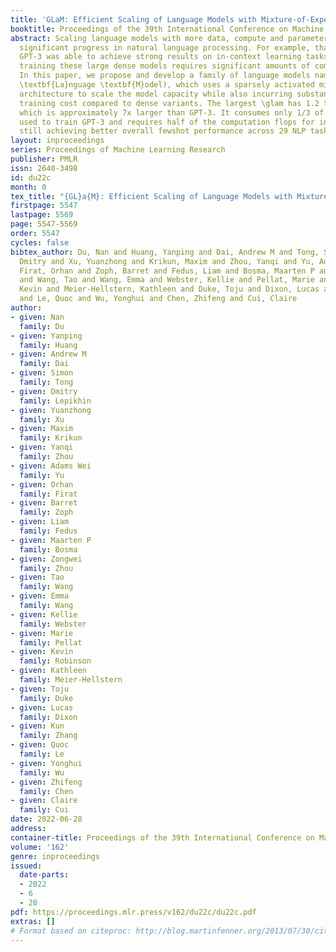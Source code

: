 ```yaml
---
title: 'GLaM: Efficient Scaling of Language Models with Mixture-of-Experts'
booktitle: Proceedings of the 39th International Conference on Machine Learning
abstract: Scaling language models with more data, compute and parameters has driven
  significant progress in natural language processing. For example, thanks to scaling,
  GPT-3 was able to achieve strong results on in-context learning tasks. However,
  training these large dense models requires significant amounts of computing resources.
  In this paper, we propose and develop a family of language models named \glam (\textbf{G}eneralist
  \textbf{La}nguage \textbf{M}odel), which uses a sparsely activated mixture-of-experts
  architecture to scale the model capacity while also incurring substantially less
  training cost compared to dense variants. The largest \glam has 1.2 trillion parameters,
  which is approximately 7x larger than GPT-3. It consumes only 1/3 of the energy
  used to train GPT-3 and requires half of the computation flops for inference, while
  still achieving better overall fewshot performance across 29 NLP tasks.
layout: inproceedings
series: Proceedings of Machine Learning Research
publisher: PMLR
issn: 2640-3498
id: du22c
month: 0
tex_title: "{GL}a{M}: Efficient Scaling of Language Models with Mixture-of-Experts"
firstpage: 5547
lastpage: 5569
page: 5547-5569
order: 5547
cycles: false
bibtex_author: Du, Nan and Huang, Yanping and Dai, Andrew M and Tong, Simon and Lepikhin,
  Dmitry and Xu, Yuanzhong and Krikun, Maxim and Zhou, Yanqi and Yu, Adams Wei and
  Firat, Orhan and Zoph, Barret and Fedus, Liam and Bosma, Maarten P and Zhou, Zongwei
  and Wang, Tao and Wang, Emma and Webster, Kellie and Pellat, Marie and Robinson,
  Kevin and Meier-Hellstern, Kathleen and Duke, Toju and Dixon, Lucas and Zhang, Kun
  and Le, Quoc and Wu, Yonghui and Chen, Zhifeng and Cui, Claire
author:
- given: Nan
  family: Du
- given: Yanping
  family: Huang
- given: Andrew M
  family: Dai
- given: Simon
  family: Tong
- given: Dmitry
  family: Lepikhin
- given: Yuanzhong
  family: Xu
- given: Maxim
  family: Krikun
- given: Yanqi
  family: Zhou
- given: Adams Wei
  family: Yu
- given: Orhan
  family: Firat
- given: Barret
  family: Zoph
- given: Liam
  family: Fedus
- given: Maarten P
  family: Bosma
- given: Zongwei
  family: Zhou
- given: Tao
  family: Wang
- given: Emma
  family: Wang
- given: Kellie
  family: Webster
- given: Marie
  family: Pellat
- given: Kevin
  family: Robinson
- given: Kathleen
  family: Meier-Hellstern
- given: Toju
  family: Duke
- given: Lucas
  family: Dixon
- given: Kun
  family: Zhang
- given: Quoc
  family: Le
- given: Yonghui
  family: Wu
- given: Zhifeng
  family: Chen
- given: Claire
  family: Cui
date: 2022-06-28
address:
container-title: Proceedings of the 39th International Conference on Machine Learning
volume: '162'
genre: inproceedings
issued:
  date-parts:
  - 2022
  - 6
  - 28
pdf: https://proceedings.mlr.press/v162/du22c/du22c.pdf
extras: []
# Format based on citeproc: http://blog.martinfenner.org/2013/07/30/citeproc-yaml-for-bibliographies/
---
```

